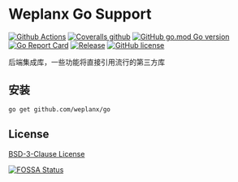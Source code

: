 # Weplanx Go Support

[![Github Actions](https://img.shields.io/github/workflow/status/weplanx/go/testing?style=flat-square)](https://github.com/weplanx/go/testing)
[![Coveralls github](https://img.shields.io/coveralls/github/weplanx/go.svg?style=flat-square)](https://coveralls.io/github/weplanx/go)
[![GitHub go.mod Go version](https://img.shields.io/github/go-mod/go-version/weplanx/go?style=flat-square)](https://github.com/weplanx/go)
[![Go Report Card](https://goreportcard.com/badge/github.com/weplanx/go?style=flat-square)](https://goreportcard.com/report/github.com/weplanx/go)
[![Release](https://img.shields.io/github/v/release/weplanx/go.svg?style=flat-square)](https://github.com/weplanx/go)
[![GitHub license](https://img.shields.io/github/license/weplanx/go?style=flat-square)](https://raw.githubusercontent.com/weplanx/go/master/LICENSE)

后端集成库，一些功能将直接引用流行的第三方库

## 安装

```shell
go get github.com/weplanx/go
```

## License

[BSD-3-Clause License](https://github.com/weplanx/go/blob/main/LICENSE)

[![FOSSA Status](https://app.fossa.com/api/projects/git%2Bgithub.com%2Fweplanx%2Fgo.svg?type=large)](https://app.fossa.com/projects/git%2Bgithub.com%2Fweplanx%2Fgo?ref=badge_large)